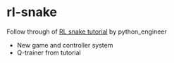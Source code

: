 # rl-snake
Follow through of [RL snake tutorial](https://youtu.be/L8ypSXwyBds?si=KH-emzZtTUp-QOZx) by python_engineer
- New game and controller system
- Q-trainer from tutorial
